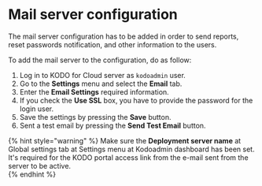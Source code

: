 # Mail server configuration

The mail server configuration has to be added in order to send reports, reset passwords notification, and other information to the users. 

To add the mail server to the configuration, do as follow:

1. Log in to KODO for Cloud server as `kodoadmin` user.
2. Go to the **Settings** menu and select the **Email** tab.
3. Enter the **Email Settings** required information.
4. If you check the **Use SSL** box, you have to provide the password for the login user.
5. Save the settings by pressing the **Save** button.
6. Sent a test email by pressing the **Send Test Email** button.

{% hint style="warning" %}
Make sure the **Deployment server name** at Global settings tab at Settings menu at Kodoadmin dashboard has been set. It's required for the KODO portal access link from the e-mail sent from the server to be active.  
{% endhint %}

